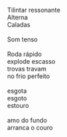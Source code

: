 Tilintar ressonante
\
Alterna
\
Caladas
\
\
Som tenso
\
\
Roda rápido
\
explode escasso
\
trovas travam
\
no frio perfeito
\
\
esgota
\
esgoto
\
estouro
\
\
amo do fundo
\
arranca o couro
